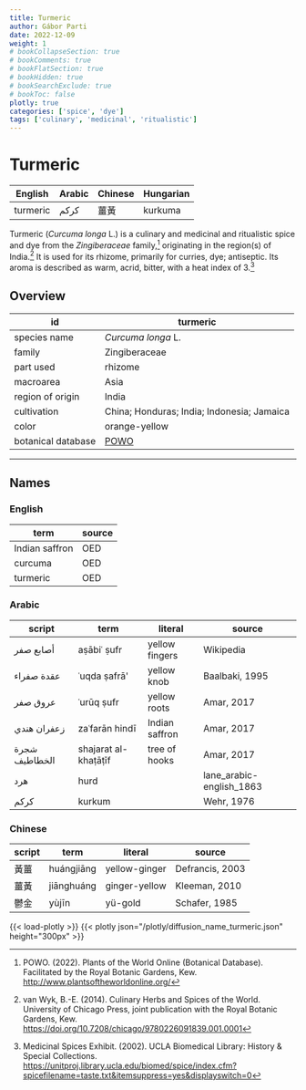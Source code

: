 ```yaml
---
title: Turmeric
author: Gábor Parti
date: 2022-12-09
weight: 1
# bookCollapseSection: true
# bookComments: true
# bookFlatSection: true
# bookHidden: true
# bookSearchExclude: true
# bookToc: false
plotly: true
categories: ['spice', 'dye']
tags: ['culinary', 'medicinal', 'ritualistic']
---
```


# Turmeric

| English|Arabic|Chinese|Hungarian|
|--------|------|-------|---------|
|turmeric| كركم |   薑黃  | kurkuma |

Turmeric (*Curcuma longa* L.) is a culinary and medicinal and ritualistic spice and dye from the *Zingiberaceae* family,[^powo] originating in the region(s) of India.[^van_wyk_culinary_2014] It is used for its rhizome, primarily for curries, dye; antiseptic. Its aroma is described as warm, acrid, bitter, with a heat index of 3.[^ucla_medicinal_2002]

## Overview

|        id        |                      turmeric                     |
|------------------|---------------------------------------------------|
|   species name   |                 *Curcuma longa* L.                |
|      family      |                   Zingiberaceae                   |
|     part used    |                      rhizome                      |
|     macroarea    |                        Asia                       |
| region of origin |                       India                       |
|    cultivation   |     China; Honduras; India; Indonesia; Jamaica    |
|       color      |                   orange-yellow                   |
|botanical database|[POWO](https://powo.science.kew.org/taxon/796451-1)|

***

## Names

### English

|     term     |source|
|--------------|------|
|Indian saffron|  OED |
|    curcuma   |  OED |
|   turmeric   |  OED |

### Arabic

|    script   |        term        |    literal   |         source         |
|-------------|--------------------|--------------|------------------------|
|  أصابع صفر  |     aṣābiʿ ṣufr    |yellow fingers|        Wikipedia       |
|  عقدة صفراء |    ʿuqda ṣafrā'    |  yellow knob |     Baalbaki, 1995     |
|   عروق صفر  |     ʿurūq ṣufr     | yellow roots |       Amar, 2017       |
| زعفران هندي |   zaʿfarān hindī   |Indian saffron|       Amar, 2017       |
|شجرة الخطاطيف|shajarat al-khaṭāṭīf| tree of hooks|       Amar, 2017       |
|     هرد     |        hurd        |              |lane_arabic-english_1863|
|     كركم    |       kurkum       |              |       Wehr, 1976       |

### Chinese

|script|   term   |   literal   |     source    |
|------|----------|-------------|---------------|
|  黃薑  |huángjiāng|yellow-ginger|Defrancis, 2003|
|  薑黃  |jiānghuáng|ginger-yellow| Kleeman, 2010 |
|  鬱金  |   yùjīn  |   yü-gold   | Schafer, 1985 |

{{< load-plotly >}}
{{< plotly json="/plotly/diffusion_name_turmeric.json" height="300px" >}}

[^powo]: POWO. (2022). Plants of the World Online (Botanical Database). Facilitated by the Royal Botanic Gardens, Kew. http://www.plantsoftheworldonline.org/
[^van_wyk_culinary_2014]: van Wyk, B.-E. (2014). Culinary Herbs and Spices of the World. University of Chicago Press, joint publication with the Royal Botanic Gardens, Kew. https://doi.org/10.7208/chicago/9780226091839.001.0001
[^ucla_medicinal_2002]: Medicinal Spices Exhibit. (2002). UCLA Biomedical Library: History & Special Collections. https://unitproj.library.ucla.edu/biomed/spice/index.cfm?spicefilename=taste.txt&itemsuppress=yes&displayswitch=0

